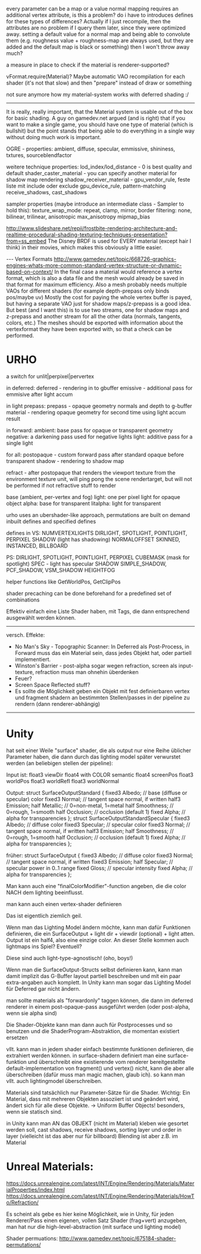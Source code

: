every parameter can be a map or a value
normal mapping requires an additional vertex attribute, is this a problem?
do i have to introduces defines for these types of differences?
Actually if I just recompile, then the attributes are no problem if I query them later, since they were optimized away.
setting a default value for a normal map and being able to convolute them (e.g. roughness value + roughness-map are always used, but they are added and the default map is black or something) then I won't throw away much?

a measure in place to check if the material is renderer-supported?

vFormat.require(Material)? Maybe automatic VAO recompilation for each shader
(it's not that slow) and then "prepare" instead of draw or something

not sure anymore how my material-system works with deferred shading :/

----------

It is really, really important, that the Material system is usable out of the box for basic shading.
A guy on gamedev.net argued (and is right) that if you want to make a single game, you should have one type of material (which is bullshit) but the point stands that being able to do everything in a single way without doing much work is important.

OGRE - properties:
ambient, diffuse, specular, emmissive, shininess, txtures, sourceblendfactor

weitere technique properties:
lod_index/lod_distance - 0 is best quality and default
shader_caster_material - you can specify another material for shadow map rendering
shadow_receiver_material - 
gpu_vendor_rule, feste liste mit include oder exclude
gpu_device_rule, pattern-matching
receive_shadows, cast_shadows

sampler properties (maybe introduce an intermediate class - Sampler to hold this):
texture_wrap_mode: repeat, clamp, mirror, border
filtering: none, bilinear, trilinear, anisotropic
max_anisotropy
mipmap_bias

http://www.slideshare.net/repii/frostbite-rendering-architecture-and-realtime-procedural-shading-texturing-techniques-presentation?from=ss_embed
The Disney BRDF is used for EVERY material (except hair I think) in their movies, which makes this obviously a little easier. 

--- Vertex Formats
http://www.gamedev.net/topic/668726-graphics-engines-whats-more-common-standard-vertex-structure-or-dynamic-based-on-context/
In the final case a material would reference a vertex format, which is also a data file and the mesh would already be saved in that format for maximum efficiency.
Also a mesh probably needs multiple VAOs for different shaders (for example depth-prepass only binds pos/maybe uv)
Mostly the cost for paying the whole vertex buffer is payed, but having a separate VAO just for shadow maps/z-prepass is a good idea.
But best (and I want this) is to use two streams, one for shadow maps and z-prepass and another stream for all the other data (normals, tangents, colors, etc.)
The meshes should be exported with information about the vertexformat they have been exported with, so that a check can be performed.

# URHO
a switch for unlit|perpixel|pervertex

in deferred:
deferred - rendering in to gbuffer
emissive - additional pass for emmisive after light accum

in light prepass:
prepass - opaque geometry normals and depth to g-buffer
material - rendering opaque geometry for second time using light accum result

in forward:
ambient: base pass for opaque or transparent geometry
negative: a darkening pass used for negative lights
light: additive pass for a single light

for all:
postopaque - custom forward pass after standard opaque before transparent
shadow - rendering to shadow map

refract - after postopaque that renders the viewport texture from the environment texture unit, will ping pong the scene rendertarget, but will not be performed if not refractive stuff to render

base (ambient, per-vertex and fog)
light: one per pixel light for opaque object
alpha: base for transparent
litalpha: light for transparent

urho uses an ubershader-like approach, permutations are built on demand
inbuilt defines and specified defines

defines in VS:
NUMVERTEXLIGHTS
DIRLIGHT, SPOTLIGHT, POINTLIGHT, PERPIXEL
SHADOW (light has shadowing)
NORMALOFFSET
SKINNED, INSTANCED, BILLBOARD

PS:
DIRLIGHT, SPOTLIGHT, POINTLIGHT, PERPIXEL
CUBEMASK (mask for spotlight)
SPEC - light has specular
SHADOW
SIMPLE_SHADOW, PCF_SHADOW, VSM_SHADOW
HEIGHTFOG

helper functions like GetWorldPos, GetClipPos

shader precaching can be done beforehand for a predefined set of combinations

Effektiv einfach eine Liste Shader haben, mit Tags, die dann entsprechend ausgewählt werden können.

--------------------------------

versch. Effekte:
* No Man's Sky - Topographic Scanner: In Deferred als Post-Process, in Forward muss das ein Material sein, dass jedes Objekt hat, oder partiell implementiert.
* Winston's Barrier - post-alpha sogar wegen refraction, screen als input-texture, refraction muss man ohnehin überdenken
* Feuer?
* Screen Space Reflected stuff?
* Es sollte die Möglichkeit geben ein Objekt mit fest definierbaren vertex und fragment shadern an bestimmten Stellen/passes in der pipeline zu rendern (dann renderer-abhängig)

-----

# Unity 
hat seit einer Weile "surface" shader, die als output nur eine Reihe üblicher Parameter haben, die dann durch das lighting model später verwurstet werden (an beliebigen stellen der pipeline):

Input ist:
float3 viewDir
float4 with COLOR semantic
float4 screenPos
float3 worldPos
float3 worldRefl
float3 worldNormal

Output:
struct SurfaceOutputStandard
{
    fixed3 Albedo;      // base (diffuse or specular) color
    fixed3 Normal;      // tangent space normal, if written
    half3 Emission;
    half Metallic;      // 0=non-metal, 1=metal
    half Smoothness;    // 0=rough, 1=smooth
    half Occlusion;     // occlusion (default 1)
    fixed Alpha;        // alpha for transparencies
};
struct SurfaceOutputStandardSpecular
{
    fixed3 Albedo;      // diffuse color
    fixed3 Specular;    // specular color
    fixed3 Normal;      // tangent space normal, if written
    half3 Emission;
    half Smoothness;    // 0=rough, 1=smooth
    half Occlusion;     // occlusion (default 1)
    fixed Alpha;        // alpha for transparencies
};

früher:
struct SurfaceOutput
{
    fixed3 Albedo;  // diffuse color
    fixed3 Normal;  // tangent space normal, if written
    fixed3 Emission;
    half Specular;  // specular power in 0..1 range
    fixed Gloss;    // specular intensity
    fixed Alpha;    // alpha for transparencies
};

Man kann auch eine "finalColorModifier"-function angeben, die die color NACH dem lighting beeinflusst. 

man kann auch einen vertex-shader definieren

Das ist eigentlich ziemlich geil.

Wenn man das Lighting Model ändern möchte, kann man dafür Funktionen definieren, die ein SurfaceOutput + light dir + viewdir (optional) + light atten. Output ist ein half4, also eine einzige color. An dieser Stelle kommen auch lightmaps ins Spiel? Eventuell?

Diese sind auch light-type-agnostisch! (oho, boys!)

Wenn man die SurfaceOutput-Structs selbst definieren kann, kann man damit implizit das G-Buffer layout partiell beschreiben und mit ein paar extra-angaben auch komplett. 
In Unity kann man sogar das Lighting Model für Deferred gar nicht ändern.

man sollte materials als "forwardonly" taggen können, die dann im deferred renderer in einem post-opaque-pass ausgeführt werden (oder post-alpha, wenn sie alpha sind)

Die Shader-Objekte kann man dann auch für Postprocesses und so benutzen und die ShaderProgram-Abstraktion, die momentan existiert ersetzen

vllt. kann man in jedem shader einfach bestimmte funktionen definieren, die extrahiert werden können. in surface-shadern definiert man eine surface-funktion und überschreibt eine existierende vom renderer bereitgestellte default-implementation von fragment() und vertex() nicht, kann die aber alle überschreiben (dafür muss man magic machen, glaub ich). so kann man vllt. auch lightingmodel überschreiben.

Materials sind tatsächlich nur Parameter-Sätze für die Shader. Wichtig: Ein Material, dass mit mehreren Objekten assoziiert ist und geändert wird, ändert sich für alle diese Objekte. -> Uniform Buffer Objects! besonders, wenn sie statisch sind.

in Unity kann man AN das OBJEKT (nicht im Material) kleben wie gesortet werden soll, cast shadows, receive shadows, sorting layer und order in layer (vielleicht ist das aber nur für billboard)
Blending ist aber z.B. im Material

# Unreal Materials:
https://docs.unrealengine.com/latest/INT/Engine/Rendering/Materials/MaterialProperties/index.html
https://docs.unrealengine.com/latest/INT/Engine/Rendering/Materials/HowTo/Refraction/

Es scheint als gebe es hier keine Möglichkeit, wie in Unity, für jeden Renderer/Pass einen eigenen, vollen Satz Shader (frag+vert) anzugeben, man hat nur die high-level-abstraction (mit surface und lighting model)

Shader permuations: http://www.gamedev.net/topic/675184-shader-permutations/